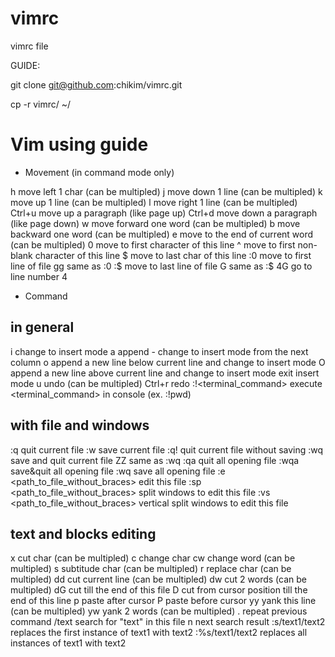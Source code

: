 vimrc
=====

vimrc file


GUIDE:

git clone git@github.com:chikim/vimrc.git

cp -r vimrc/ ~/


Vim using guide
=====

* Movement (in command mode only)

h    move left 1 char (can be multipled)
j    move down 1 line (can be multipled)
k    move up 1 line (can be multipled)
l    move right 1 line (can be multipled)
Ctrl+u    move up a paragraph (like page up)
Ctrl+d    move down a paragraph (like page down)
w    move forward one word (can be multipled)
b    move backward one word (can be multipled)
e    move to the end of current word (can be multipled)
0    move to first character of this line
^    move to first non-blank character of this line
$    move to last char of this line
:0    move to first line of file
gg    same as :0
:$    move to last line of file
G    same as :$
4G    go to line number 4

* Command

## in general
i    change to insert mode
a    append - change to insert mode from the next column
o    append a new line below current line and change to insert mode
O    append a new line above current line and change to insert mode
<ESC>    exit insert mode
u    undo (can be multipled)
Ctrl+r    redo
:!<terminal_command>    execute <terminal_command> in console (ex. :!pwd)

## with file and windows
:q    quit current file
:w    save current file
:q!    quit current file without saving
:wq    save and quit current file
ZZ    same as :wq
:qa    quit all opening file
:wqa    save&quit all opening file
:wq    save all opening file
:e <path_to_file_without_braces>    edit this file
:sp <path_to_file_without_braces>    split windows to edit this file
:vs <path_to_file_without_braces>    vertical split windows to edit this file

## text and blocks editing

x    cut char (can be multipled)
c    change char
cw    change word (can be multipled)
s    subtitude char (can be multipled)
r    replace char (can be multipled)
dd    cut current line (can be multipled)
dw    cut 2 words (can be multipled)
dG    cut till the end of this file
D    cut from cursor position till the end of this line
p    paste after cursor
P    paste before cursor
yy    yank this line (can be multipled)
yw    yank 2 words (can be multipled)
.    repeat previous command
/text    search for "text" in this file
n    next search result
:s/text1/text2    replaces the first instance of text1 with text2
:%s/text1/text2    replaces all instances of text1 with text2
